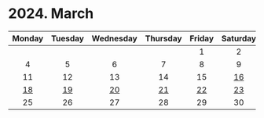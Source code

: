 # 2024. March

|Monday|Tuesday|Wednesday|Thursday|Friday|Saturday|Sunday|
|:--:|:--:|:--:|:--:|:--:|:--:|:--:|
|||||1|2|3|
|4|5|6|7|8|9|10|
|11|12|13|14|15|[16](https://github.com/BangYunseo/DailyDiary/blob/main/2024/March/16th.md)|[17](https://github.com/BangYunseo/DailyDiary/blob/main/2024/March/17th.md)|
|[18](https://github.com/BangYunseo/DailyDiary/blob/main/2024/March/18th.md)|[19](https://github.com/BangYunseo/DailyDiary/blob/main/2024/March/19th_AI.md)|[20](https://github.com/BangYunseo/DailyDiary/blob/main/2024/March/20th.md)|[21](https://github.com/BangYunseo/DailyDiary/blob/main/2024/March/21st_%EB%B0%B1%EC%A4%80.md)|[22](https://github.com/BangYunseo/DailyDiary/blob/main/2024/March/22nd.md)|[23](https://github.com/BangYunseo/DailyDiary/blob/main/2024/March/23rd_%EB%8C%80%ED%95%99%EC%83%9D.md)|24|
|25|26|27|28|29|30|31|
